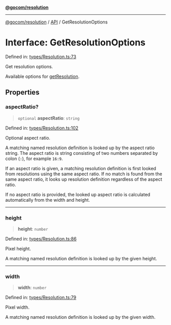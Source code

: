 [**@gocom/resolution**](../README.md)

***

[@gocom/resolution](../README.md) / [API](../Public/API.md) / GetResolutionOptions

# Interface: GetResolutionOptions

Defined in: [types/Resolution.ts:73](https://github.com/gocom/resolution/blob/b2301342387ccc4cf2139df44dc471d0d7f5e7bc/src/types/Resolution.ts#L73)

Get resolution options.

Available options for [getResolution](../API/API.getResolution.md).

## Properties

### aspectRatio?

> `optional` **aspectRatio**: `string`

Defined in: [types/Resolution.ts:102](https://github.com/gocom/resolution/blob/b2301342387ccc4cf2139df44dc471d0d7f5e7bc/src/types/Resolution.ts#L102)

Optional aspect ratio.

A matching named resolution definition is looked up by the aspect ratio string.
The aspect ratio is string consisting of two numbers separated by colon (`:`),
for example `16:9`.

If an aspect ratio is given, a matching resolution definition is first looked from resolutions using
the same aspect ratio. If no match is found from the same aspect ratio, it looks up resolution definition
regardless of the aspect ratio.

If no aspect ratio is provided, the looked up aspect ratio is calculated automatically
from the width and height.

***

### height

> **height**: `number`

Defined in: [types/Resolution.ts:86](https://github.com/gocom/resolution/blob/b2301342387ccc4cf2139df44dc471d0d7f5e7bc/src/types/Resolution.ts#L86)

Pixel height.

A matching named resolution definition is looked up by the given height.

***

### width

> **width**: `number`

Defined in: [types/Resolution.ts:79](https://github.com/gocom/resolution/blob/b2301342387ccc4cf2139df44dc471d0d7f5e7bc/src/types/Resolution.ts#L79)

Pixel width.

A matching named resolution definition is looked up by the given width.
